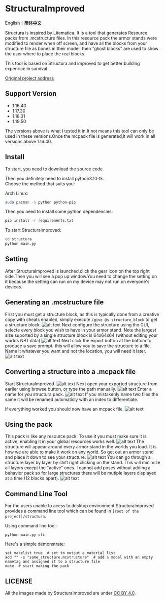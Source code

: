 # StructuraImproved

English丨[**简体中文**](README-zh-cn.md)

Structura is inspired by Litematica. It is a tool that generates Resource packs from .mcstructure files. In this resource pack the armor stands were modified to render when off screen, and have all the blocks from your structure file as bones in their model. then "ghost blocks" are used to show the user where to place the real blocks.

This tool is based on Structura and improved to get better building expenrice in survival.

[Original project address](https://github.com/RavinMaddHatter/Structura)

## Support Version
- 1.16.40
- 1.17.30
- 1.18.31
- 1.19.50

The versions above is what I tested it in.It not means this tool can only be used in these versions.Once the mcpack file is generated,it will work in all versions above 1.16.40.

## Install

To start, you need to download the source code.

Then you definitely need to install python3.10-tk.</br>
Choose the method that suits you:

Arch Linux:
```bash
sudo pacman -S python python-pip
```

Then you need to install some python dependencies:
```bash
pip install -r requirements.txt
```

To start StructuraImproved:
```bash
cd structura
python main.py
```

## Setting

After StructuraImproved is launched,click the gear icon on the top right side.Then you will see a pop up window.You need to change the setting on it because the setting can run on my device may not run on everyone's devices.

## Generating an .mcstructure file

First you must get a structure block, as this is typically done from a creative copy with cheats enabled, simply execute `/give @s structure_block` to get a structure block.
![alt text](docs/give_structure.png?raw=true)
Next configure the structure using the GUI, selecte every block you wish to have in your armor stand. Note the largest size suported by a single structure block is 64x64x64 (without editing your worlds NBT data)
![alt text](docs/select_structure.PNG?raw=true)
Next click the export button at the bottom to produce a save prompt, this will allow you to save the structure to a file. Name it whatever you want and not the location, you will need it later.
![alt text](docs/export_structure.PNG?raw=true)

## Converting a structure into a .mcpack file
Start StructuraImproved.
![alt text](docs/launch_structura.PNG?raw=true)
Next open your exported structure from earlier using browse button, or type the path manually.
![alt text](docs/browse_file.PNG?raw=true)
Enter a name for you structura pack.
![alt text](docs/name.PNG?raw=true)
If you mistakenly name two files the same it will be renamed automaticly with an index to differentiate.

If everything worked you should now have an mcpack file.
![alt text](docs/pack_made.PNG?raw=true)

## Using the pack
This pack is like any resource pack. To use it you must make sure it is active, enabling it in your global resources works well.
![alt text](docs/make_pack_active.PNG?raw=true)
The structure will appear around every armor stand in the worlds you load. It is how we are able to make it work on any world. So get out an armor stand and place it down to see your structure.
![alt text](docs/example_full.png?raw=true)
You can go through a structure layer by layer by shift right clicking on the stand. This will minimize all layers except the "active" ones. I cannot add poses without adding a behavior pack so for large structures there will be mutiple layers displayed at a time (12 blocks apart).
![alt text](docs/example_layer.png?raw=true)

## Command Line Tool
For the users unable to acess to desktop environment.StructuraImproved provides a command line tool which can be found in `[root of the project]/structura`.

Using command line tool:
```shell
python main.py cli
```

Here's a simple demonstrate:
```
set makelist true  # set to output a material list
add "" -s "some_structure.mcstructure"  # add a model with an empty nametag and assigned it to a structure file
make  # start making the pack
```

## LICENSE
All the images made by StructuraImproved are under [CC BY 4.0](https://creativecommons.org/licenses/by/4.0/).
